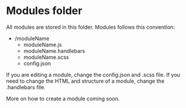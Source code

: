 Modules folder
==============

All modules are stored in this folder. Modules follows this convention:

- /moduleName
	- moduleName.js
	- moduleName.handlebars
	- moduleName.scss
	- config.json

If you are editing a module, change the config.json and .scss file.
If you need to change the HTML and structure of a module, change the .handlebars file.

More on how to create a module coming soon.